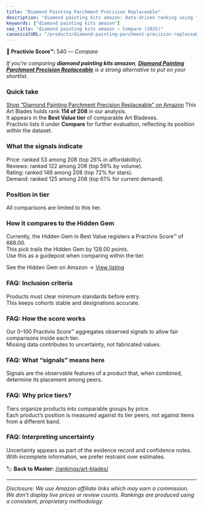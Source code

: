 ```yaml
---
title: "Diamond Painting Parchment Precision Replaceable"
description: "diamond painting kits amazon: Data-driven ranking using the Practivio Score™. Positioned by quality, value, demand, findability, momentum."
keywords: ["diamond painting kits amazon"]
seo_title: "diamond painting kits amazon — Compare (2025)"
canonicalURL: "/products/diamond-painting-parchment-precision-replaceable-B0BLB33XCG/"
---
```


**🛒 Practivio Score™:** 540 — _Compare_


*If you're comparing **diamond painting kits amazon**, **[Diamond Painting Parchment Precision Replaceable](https://www.amazon.com/dp/B0BLB33XCG?tag=practivio-20)** is a strong alternative to put on your shortlist.*
### Quick take
[Shop “Diamond Painting Parchment Precision Replaceable” on Amazon](https://www.amazon.com/dp/B0BLB33XCG?tag=practivio-20)
This Art Blades holds rank **114 of 208** in our analysis.  
It appears in the **Best Value tier** of comparable Art Bladeses.  
Practivio lists it under **Compare** for further evaluation, reflecting its position within the dataset.

### What the signals indicate
Price: ranked 53 among 208 (top 26% in affordability).  
Reviews: ranked 122 among 208 (top 59% by volume).  
Rating: ranked 149 among 208 (top 72% for stars).  
Demand: ranked 125 among 208 (top 61% for current demand).

### Position in tier
All comparisons are limited to this tier.

### How it compares to the Hidden Gem
Currently, the Hidden Gem in Best Value registers a Practivio Score™ of 668.00.  
This pick trails the Hidden Gem by 128.00 points.  
Use this as a guidepost when comparing within the tier.  

See the Hidden Gem on Amazon → [View listing](https://www.amazon.com/dp/B07LB6YM44?tag=practivio-20)

### FAQ: Inclusion criteria
Products must clear minimum standards before entry.  
This keeps cohorts stable and designations accurate.

### FAQ: How the score works
Our 0–100 Practivio Score™ aggregates observed signals to allow fair comparisons inside each tier.  
Missing data contributes to uncertainty, not fabricated values.

### FAQ: What “signals” means here
Signals are the observable features of a product that, when combined, determine its placement among peers.

### FAQ: Why price tiers?
Tiers organize products into comparable groups by price.  
Each product’s position is measured against its tier peers, not against items from a different band.

### FAQ: Interpreting uncertainty
Uncertainty appears as part of the evidence record and confidence notes.  
With incomplete information, we prefer restraint over estimates.

<!-- Missing template for Compare/CompareWithinPriceClass -->


🏷️ **Back to Master:** [/rankings/art-blades/](/rankings/art-blades/)

---
_Disclosure: We use Amazon affiliate links which may earn a commission. We don’t display live prices or review counts. Rankings are produced using a consistent, proprietary methodology._
